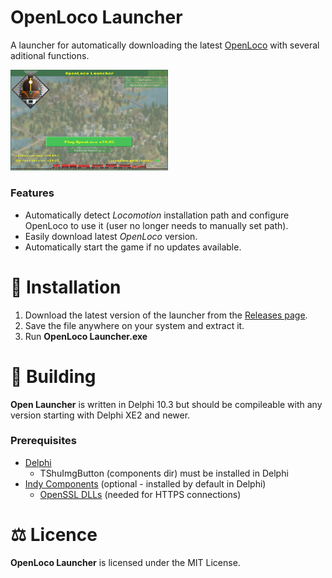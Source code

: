 # OpenLoco Launcher

A launcher for automatically downloading the latest [OpenLoco](https://github.com/OpenLoco/OpenLoco) with several aditional functions.

<a href="screenshots/mainwindow.png"><img src="screenshots/mainwindow.png" width="50%" /></a>

### Features

* Automatically detect *Locomotion* installation path and configure OpenLoco to use it (user no longer needs to manually set path).  
* Easily download latest *OpenLoco* version.  
* Automatically start the game if no updates available.  

# 🚀 Installation
1. Download the latest version of the launcher from the [Releases page](https://github.com/shusaura85/openlocolauncher/releases).
2. Save the file anywhere on your system and extract it.
3. Run **OpenLoco Launcher.exe**

# 🔨 Building

**Open Launcher** is written in Delphi 10.3 but should be compileable with any version starting with Delphi XE2 and newer.  

### Prerequisites
* [Delphi](https://www.embarcadero.com/products/delphi/starter)
  * TShuImgButton (components dir) must be installed in Delphi  
* [Indy Components](https://www.indyproject.org/) (optional - installed by default in Delphi)
  * [OpenSSL DLLs](https://github.com/IndySockets/OpenSSL-Binaries) (needed for HTTPS connections)

# ⚖️ Licence
**OpenLoco Launcher** is licensed under the MIT License.
